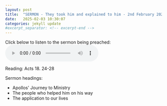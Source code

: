 ```yaml
---
layout: post
title:  "SERMON - They took him and explained to him - 2nd February 2025 - Kilwinning Free Church of Scotland "
date:   2025-02-03 10:30:07
categories: jekyll update
#excerpt_separator: <!-- excerpt-end -->
---
```

Click below to listen to the sermon being preached:
<audio controls>
<source src="/media/explained.mp3" type="audio/mpeg">
Your browser does not support the audio element.
</audio>

Reading: Acts 18. 24-28

Sermon headings:
* Apollos' Journey to Ministry
* The people who helped him on his way
* The application to our lives
